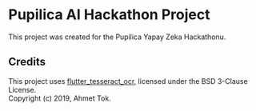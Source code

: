 # Pupilica AI Hackathon Project

This project was created for the Pupilica Yapay Zeka Hackathonu.

## Credits
This project uses [flutter_tesseract_ocr](https://pub.dev/packages/flutter_tesseract_ocr),
licensed under the BSD 3-Clause License.  
Copyright (c) 2019, Ahmet Tok.
